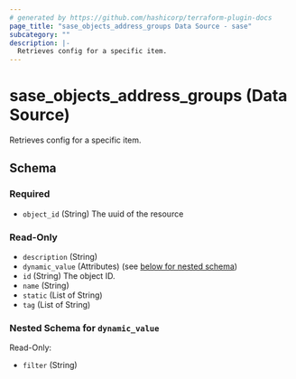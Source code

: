 ```yaml
---
# generated by https://github.com/hashicorp/terraform-plugin-docs
page_title: "sase_objects_address_groups Data Source - sase"
subcategory: ""
description: |-
  Retrieves config for a specific item.
---
```


# sase_objects_address_groups (Data Source)

Retrieves config for a specific item.



<!-- schema generated by tfplugindocs -->
## Schema

### Required

- `object_id` (String) The uuid of the resource

### Read-Only

- `description` (String)
- `dynamic_value` (Attributes) (see [below for nested schema](#nestedatt--dynamic_value))
- `id` (String) The object ID.
- `name` (String)
- `static` (List of String)
- `tag` (List of String)

<a id="nestedatt--dynamic_value"></a>
### Nested Schema for `dynamic_value`

Read-Only:

- `filter` (String)


